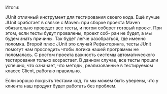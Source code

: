 Итоги:

JUnit отличный инструмент для тестирования своего кода. Ещё лучше JUnit сработает в связке с Maven: при сборке проекта
Maven обязательно проведет все тесты, и потом соберет готовый проект. При этом, если тесты будут провалены, проект соб- 
ран не будет, а мы будем знать причины. Так будет легче разобраться, где именно поломка. Второй плюс JUnit это случай
Рефакторинга, тесты JUnit помогут нам проследить чтобы логика нашей программы не поломалась. С ростом проекта важность
системы автоматического тестирования только возрастает. В данном случае, все тесты прошли успешно, что означает, что
методы, реализованные в тестируемом классе Client, работаю правильно.

Если хорошо покрыть тестами код, то мы можем быть уверены, что у клиента наш продукт будет работать без проблем.